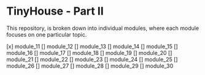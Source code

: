 # TinyHouse - Part II

This repository, is broken down into individual modules, where each module focuses on one particular topic.

[x] module_11
[] module_12
[] module_13
[] module_14
[] module_15
[] module_16
[] module_17
[] module_18
[] module_19
[] module_20
[] module_21
[] module_22
[] module_23
[] module_24
[] module_25
[] module_26
[] module_27
[] module_28
[] module_29
[] module_30
